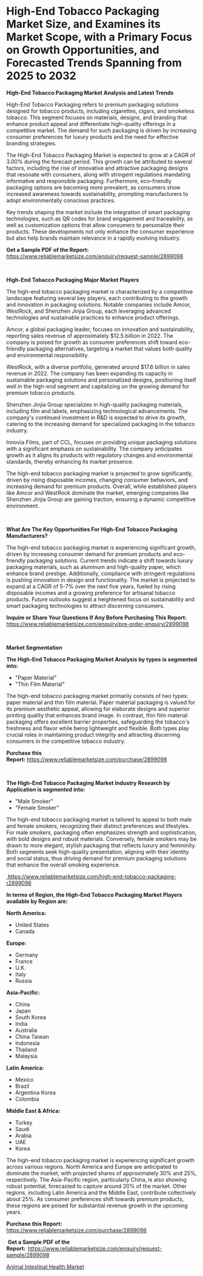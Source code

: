 <p><h1>High-End Tobacco Packaging Market Size, and Examines its Market Scope, with a Primary Focus on Growth Opportunities, and Forecasted Trends Spanning from 2025 to 2032</h1></p><p><strong>High-End Tobacco Packaging Market Analysis and Latest Trends</strong></p>
<p><p>High-End Tobacco Packaging refers to premium packaging solutions designed for tobacco products, including cigarettes, cigars, and smokeless tobacco. This segment focuses on materials, designs, and branding that enhance product appeal and differentiate high-quality offerings in a competitive market. The demand for such packaging is driven by increasing consumer preferences for luxury products and the need for effective branding strategies.</p><p>The High-End Tobacco Packaging Market is expected to grow at a CAGR of 3.00% during the forecast period. This growth can be attributed to several factors, including the rise of innovative and attractive packaging designs that resonate with consumers, along with stringent regulations mandating informative and responsible packaging. Furthermore, eco-friendly packaging options are becoming more prevalent, as consumers show increased awareness towards sustainability, prompting manufacturers to adopt environmentally conscious practices.</p><p>Key trends shaping the market include the integration of smart packaging technologies, such as QR codes for brand engagement and traceability, as well as customization options that allow consumers to personalize their products. These developments not only enhance the consumer experience but also help brands maintain relevance in a rapidly evolving industry.</p></p>
<p><strong>Get a Sample PDF of the Report:&nbsp;</strong> <a href="https://www.reliablemarketsize.com/enquiry/request-sample/2899098?utm_campaign=3197&utm_medium=2&utm_source=Github&utm_content=ia&utm_term=15032025&utm_id=high-end-tobacco-packaging">https://www.reliablemarketsize.com/enquiry/request-sample/2899098</a></p>
<p>&nbsp;</p>
<p><strong>High-End Tobacco Packaging Major Market Players</strong></p>
<p><p>The high-end tobacco packaging market is characterized by a competitive landscape featuring several key players, each contributing to the growth and innovation in packaging solutions. Notable companies include Amcor, WestRock, and Shenzhen Jinjia Group, each leveraging advanced technologies and sustainable practices to enhance product offerings.</p><p>Amcor, a global packaging leader, focuses on innovation and sustainability, reporting sales revenue of approximately $12.5 billion in 2022. The company is poised for growth as consumer preferences shift toward eco-friendly packaging alternatives, targeting a market that values both quality and environmental responsibility.</p><p>WestRock, with a diverse portfolio, generated around $17.6 billion in sales revenue in 2022. The company has been expanding its capacity in sustainable packaging solutions and personalized designs, positioning itself well in the high-end segment and capitalizing on the growing demand for premium tobacco products.</p><p>Shenzhen Jinjia Group specializes in high-quality packaging materials, including film and labels, emphasizing technological advancements. The company's continued investment in R&D is expected to drive its growth, catering to the increasing demand for specialized packaging in the tobacco industry.</p><p>Innovia Films, part of CCL, focuses on providing unique packaging solutions with a significant emphasis on sustainability. The company anticipates growth as it aligns its products with regulatory changes and environmental standards, thereby enhancing its market presence.</p><p>The high-end tobacco packaging market is projected to grow significantly, driven by rising disposable incomes, changing consumer behaviors, and increasing demand for premium products. Overall, while established players like Amcor and WestRock dominate the market, emerging companies like Shenzhen Jinjia Group are gaining traction, ensuring a dynamic competitive environment.</p></p>
<p>&nbsp;</p>
<p><strong>What Are The Key Opportunities For High-End Tobacco Packaging Manufacturers?</strong></p>
<p><p>The high-end tobacco packaging market is experiencing significant growth, driven by increasing consumer demand for premium products and eco-friendly packaging solutions. Current trends indicate a shift towards luxury packaging materials, such as aluminum and high-quality paper, which enhance brand prestige. Additionally, compliance with stringent regulations is pushing innovation in design and functionality. The market is projected to expand at a CAGR of 5-7% over the next five years, fueled by rising disposable incomes and a growing preference for artisanal tobacco products. Future outlooks suggest a heightened focus on sustainability and smart packaging technologies to attract discerning consumers.</p></p>
<p><strong>Inquire or Share Your Questions If Any Before Purchasing This Report:</strong> <a href="https://www.reliablemarketsize.com/enquiry/pre-order-enquiry/2899098?utm_campaign=3197&utm_medium=2&utm_source=Github&utm_content=ia&utm_term=15032025&utm_id=high-end-tobacco-packaging">https://www.reliablemarketsize.com/enquiry/pre-order-enquiry/2899098</a></p>
<p>&nbsp;</p>
<p><strong>Market Segmentation</strong></p>
<p><strong>The High-End Tobacco Packaging Market Analysis by types is segmented into:</strong></p>
<p><ul><li>"Paper Material"</li><li>"Thin Film Material"</li></ul></p>
<p><p>The high-end tobacco packaging market primarily consists of two types: paper material and thin film material. Paper material packaging is valued for its premium aesthetic appeal, allowing for elaborate designs and superior printing quality that enhances brand image. In contrast, thin film material packaging offers excellent barrier properties, safeguarding the tobacco's freshness and flavor while being lightweight and flexible. Both types play crucial roles in maintaining product integrity and attracting discerning consumers in the competitive tobacco industry.</p></p>
<p><strong>Purchase this Report:&nbsp;</strong><a href="https://www.reliablemarketsize.com/purchase/2899098?utm_campaign=3197&utm_medium=2&utm_source=Github&utm_content=ia&utm_term=15032025&utm_id=high-end-tobacco-packaging">https://www.reliablemarketsize.com/purchase/2899098</a></p>
<p>&nbsp;</p>
<p><strong>The High-End Tobacco Packaging Market Industry Research by Application is segmented into:</strong></p>
<p><ul><li>"Male Smoker"</li><li>"Female Smoker"</li></ul></p>
<p><p>The high-end tobacco packaging market is tailored to appeal to both male and female smokers, recognizing their distinct preferences and lifestyles. For male smokers, packaging often emphasizes strength and sophistication, with bold designs and robust materials. Conversely, female smokers may be drawn to more elegant, stylish packaging that reflects luxury and femininity. Both segments seek high-quality presentation, aligning with their identity and social status, thus driving demand for premium packaging solutions that enhance the overall smoking experience.</p></p>
<p><a href="https://www.reliablemarketsize.com/high-end-tobacco-packaging-r2899098?utm_campaign=3197&utm_medium=2&utm_source=Github&utm_content=ia&utm_term=15032025&utm_id=high-end-tobacco-packaging">&nbsp;https://www.reliablemarketsize.com/high-end-tobacco-packaging-r2899098</a></p>
<p><strong>In terms of Region, the High-End Tobacco Packaging Market Players available by Region are:</strong></p>
<p>
    <p> <strong> North America: </strong>
        <ul>
            <li>United States</li>
            <li>Canada</li>
        </ul>
        </p> 
    <p> <strong> Europe: </strong>
        <ul>
            <li>Germany</li>
            <li>France</li>
            <li>U.K.</li>
            <li>Italy</li>
            <li>Russia</li>
        </ul>
        </p> 
    <p> <strong> Asia-Pacific: </strong>
        <ul>
            <li>China</li>
            <li>Japan</li>
            <li>South Korea</li>
            <li>India</li>
            <li>Australia</li>
            <li>China Taiwan</li>
            <li>Indonesia</li>
            <li>Thailand</li>
            <li>Malaysia</li>
        </ul>
        </p> 
    <p> <strong> Latin America: </strong>
        <ul>
            <li>Mexico</li>
            <li>Brazil</li>
            <li>Argentina Korea</li>
            <li>Colombia</li>
        </ul>
        </p> 
    <p> <strong> Middle East & Africa: </strong>
        <ul>
            <li>Turkey</li>
            <li>Saudi</li>
            <li>Arabia</li>
            <li>UAE</li>
            <li>Korea</li>
        </ul>
    </p>
    </p>
<p><p>The high-end tobacco packaging market is experiencing significant growth across various regions. North America and Europe are anticipated to dominate the market, with projected shares of approximately 30% and 25%, respectively. The Asia-Pacific region, particularly China, is also showing robust potential, forecasted to capture around 20% of the market. Other regions, including Latin America and the Middle East, contribute collectively about 25%. As consumer preferences shift towards premium products, these regions are poised for substantial revenue growth in the upcoming years.</p></p>
<p><strong>Purchase this Report: </strong><a href="https://www.reliablemarketsize.com/purchase/2899098?utm_campaign=3197&utm_medium=2&utm_source=Github&utm_content=ia&utm_term=15032025&utm_id=high-end-tobacco-packaging">https://www.reliablemarketsize.com/purchase/2899098</a></p>
<p>&nbsp;<strong>Get a Sample PDF of the Report:&nbsp;&nbsp;</strong><a href="https://www.reliablemarketsize.com/enquiry/request-sample/2899098?utm_campaign=3197&utm_medium=2&utm_source=Github&utm_content=ia&utm_term=15032025&utm_id=high-end-tobacco-packaging">https://www.reliablemarketsize.com/enquiry/request-sample/2899098</a></p>
<p><strong></strong></p>
<p><p><a href="https://github.com/shadnfamoza/Market-Research-Report-List-1/blob/main/animal-intestinal-health-market.md?utm_campaign=3197&utm_medium=2&utm_source=Github&utm_content=ia&utm_term=15032025&utm_id=high-end-tobacco-packaging">Animal Intestinal Health Market</a></p></p>